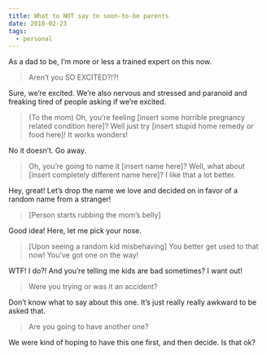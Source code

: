 ```yaml
---
title: What to NOT say to soon-to-be parents
date: 2010-02-23
tags:
  - personal
---
```


As a dad to be, I’m more or less a trained expert on this now.

> Aren’t you SO EXCITED?!?!

Sure, we’re excited. We’re also nervous and stressed and paranoid and freaking tired of people asking if we’re excited.

> (To the mom) Oh, you’re feeling [insert some horrible pregnancy related condition here]? Well just try [insert stupid home remedy or food here]! It works wonders!

No it doesn’t. Go away.

> Oh, you’re going to name it [insert name here]? Well, what about [insert completely different name here]? I like that a lot better.

Hey, great! Let’s drop the name we love and decided on in favor of a random name from a stranger!

> [Person starts rubbing the mom’s belly]

Good idea! Here, let me pick your nose.

> [Upon seeing a random kid misbehaving] You better get used to that now! You’ve got one on the way!

WTF! I do?! And you’re telling me kids are bad sometimes? I want out!

> Were you trying or was it an accident?

Don’t know what to say about this one. It’s just really really awkward to be asked that.

> Are you going to have another one?

We were kind of hoping to have this one first, and then decide. Is that ok?
